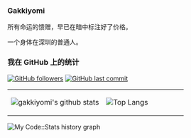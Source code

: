 ### Gakkiyomi



所有命运的馈赠，早已在暗中标注好了价格。

一个身体在深圳的普通人。

### 我在 GitHub 上的统计
[![GitHub followers](https://img.shields.io/github/followers/gakkiyomi?style=for-the-badge&color=blue)](https://github.com/gakkiyomi?tab=followers)
[![GitHub last commit](https://img.shields.io/github/last-commit/gakkiyomi/gakkiyomi?label=update&style=for-the-badge&color=orange)](https://github.com/gakkiyomi/gakkiyomi)


<table>
<tr>
<td valign="top" width="54%">


![gakkiyomi's github stats](https://github-readme-stats.vercel.app/api?username=gakkiyomi&theme=tokyonight&show_icons=true)

</td>

<td valign="top" width="46%">


![Top Langs](https://github-readme-stats.vercel.app/api/top-langs/?username=gakkiyomi&layout=compact&theme=tokyonight)

</td>
</tr>
</table>

![My Code::Stats history graph](https://codestats-readme.wegfan.cn/history-graph/gakkiyomi?history_days=30&&max_languages=15&language_colors=["0099CC","66CCCC","660066","999999","99CCFF","CC9900","FF9933","990000","333366","FF99CC","FF9999","669900","99FF99","FFFF00","000000","006633"])


